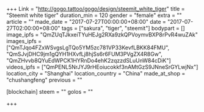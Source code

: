 +++
Link = "http://gogo.tattoo/gogo/design/steemit_white_tiger"
title = "Steemit white tiger"
duration_min = 120
gender = "female"
extra = ""
article = ""
made_date = "2017-07-27T00:00:00+08:00"
date = "2017-07-27T02:00:00+08:00"
tags = ["sakura", "tiger", "steemit"]
bodypart = []
image_ipfs = "QmZUqTJkxeiTYuHEJg2RXa9zkQPVoymvBXP8rPvR4wuZAk"
images_ipfs = ["QmTJqo4FZxWSvgsLgTQo5YM5zc781VP33KevfLBKK84FMU", "QmSJvjDHC9jm1gQYH1HXvfLj8hjSs6r6FUM3PVgZX4R8Gw", "QmZHvvb8QYuEdWPCK1HYRnDo4ehK2zqzzdSLuUnW84cDiK"]
videos_ipfs = ["QmPENL5NrJYJ9rHEoiucokkf3nAMtGzS9JNneSrGYLwjNx"]
location_city = "Shanghai"
location_country = "China"
made_at_shop = "chushangfeng"
previous = ""

[blockchain]
  steem = ""
  golos = ""

+++
